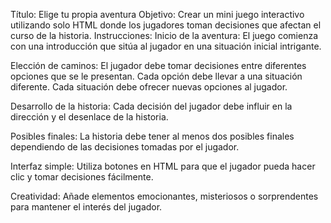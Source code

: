 Título: Elige tu propia aventura
Objetivo: Crear un mini juego interactivo utilizando solo HTML donde los jugadores toman decisiones que afectan el curso de la historia.
Instrucciones:
Inicio de la aventura: El juego comienza con una introducción que sitúa al jugador en una situación inicial intrigante.


Elección de caminos: El jugador debe tomar decisiones entre diferentes opciones que se le presentan.
Cada opción debe llevar a una situación diferente.
Cada situación debe ofrecer nuevas opciones al jugador.


Desarrollo de la historia: Cada decisión del jugador debe influir en la dirección y el desenlace de la historia.


Posibles finales: La historia debe tener al menos dos posibles finales dependiendo de las decisiones tomadas por el jugador.


Interfaz simple: Utiliza botones en HTML para que el jugador pueda hacer clic y tomar decisiones fácilmente.


Creatividad: Añade elementos emocionantes, misteriosos o sorprendentes para mantener el interés del jugador.
